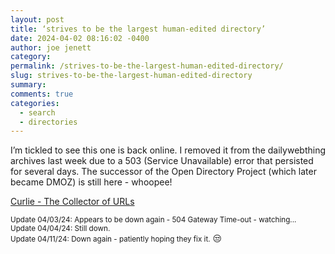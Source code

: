 ```yaml
---
layout: post
title: ‘strives to be the largest human-edited directory’
date: 2024-04-02 08:16:02 -0400
author: joe jenett
category: 
permalink: /strives-to-be-the-largest-human-edited-directory/
slug: strives-to-be-the-largest-human-edited-directory
summary: 
comments: true
categories:
  - search
  - directories
---
```

I’m tickled to see this one is back online. I removed it from the dailywebthing archives last week due to a 503 (Service Unavailable) error that persisted for several days. The successor of the Open Directory Project (which later became DMOZ) is still here - whoopee!

<a title="Curlie - The Collector of URLs" href="https://curlie.org/">Curlie - The Collector of URLs</a>
<p>
<small>Update 04/03/24: Appears to be down again - 504 Gateway Time-out - watching...<br>Update 04/04/24: Still down.<br>Update 04/11/24: Down again - patiently hoping they fix it.</small> 😒
</p>

<a href="https://brid.gy/publish/mastodon"></a>
